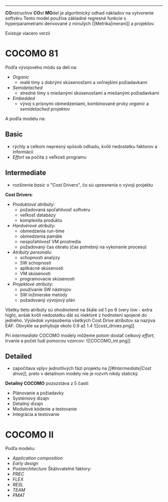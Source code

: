 ************************************
**CO**nstructive **CO**st **MO**del je algoritmický odhad nákladov na vytvorenie softvéru
Tento model používa základné regresné funkcie s hyperparametrami derivované z minulých [[Metrika|meraní]] a projektov.

Existuje viacero verzií

# COCOMO 81
Podľa vývojového módu sa delí na:
- *Organic*
	- malé tímy s dobrými skúsenosťami a voľnejšími požiadavkami
- *Semidetached*
	- stredné tímy s miešanými skúsenosťami a miešanými požiadavkami
- *Embedded*
	- vývoj s prísnymi obmedzeniami, kombinované prvky *organic* a *semidetached* projektov

A podľa modelu na:
## Basic
- rýchly a celkom nepresný spôsob odhadu, kvôli nedostatku faktorov a informácií
- *Effort* sa počíta z veľkosti programu
## Intermediate
- rozšírenie *basic* o "Cost Drivers", čo sú upresnenia o vývoji projektu

**Cost Drivers**: 
- *Produktové atribúty*:
	- požadovaná spoľahlivosť softvéru
	- veľkosť databázy
	- komplexita produktu
- *Hardvérové atribúty*:
	- obmedzenia run-time
	- obmedzenia pamäte
	- nespoľahlivosť VM prostredia
	- požadovaný čas obratu (čas potrebný na vykonanie procesu)
- *Atribúty personálu*:
	- schopnosti analýzy
	- SW schopnosti
	- aplikácné skúsenosti
	- VM skúsenosti
	- programovacie skúsenosti
- *Projektové atribúty*:
	- používanie SW nástrojov
	- SW inžinierske metódy
	- požadovaný vývojový plán

Všetky tieto atribúty sú ohodnotené na škále od 1 po 6 (very low - extra high), avšak kvôli nedostatku dát sú niektoré z hodnotení spojené do jedného. Výsledok vynásobenia všetkých Cost Drive atribútov sa nazýva EAF. Obvykle sa pohybuje okolo 0.9 až 1.4
![[cost_drives.png]]

Pri *intermediate* COCOMO modely môžeme potom dostať celkový *effort*, trvanie a počet ľudí pomocou vzorcov:
![[COCOMO_int.png]]

## Detailed
- započítava vplyv jednotlivých fází projektu na *[[#Intermediate|Cost drive]]*, preto v detailnom modely nie je rozvrh nikdy statický.

**Detailný COCOMO** pozozstáva z 5 častí:
- Plánovanie a požiadavky
- Systémový dizajn
- Detailný dizajn
- Modulové kódenie a testovanie
- Integrácia a testovanie

# COCOMO II
Podľa modelu:
- *Application composition*
- *Early design*
- *Postarchitecture*
Škálovatelné faktory:
- *PREC*
- *FLEX*
- *RESL*
- *TEAM*
- *PMAT*
